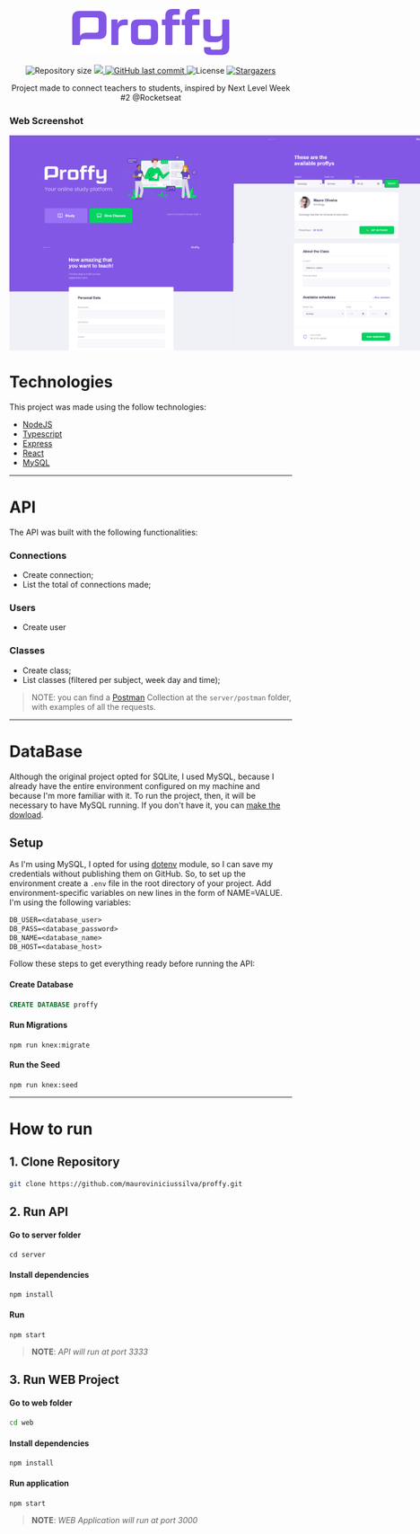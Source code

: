 <p align="center">
  <img src="https://github.com/mauroviniciussilva/Proffy/blob/master/docs/logo.png" alt="Proffy" width="280"/>
</p>

<p align="center">	
  <img alt="Repository size" src="https://img.shields.io/github/repo-size/mauroviniciussilva/proffy?color=774DD6">
  <a aria-label="Completed" href="https://nextlevelweek.com/episodios/omnistack/edicao/2">
    <img src="https://img.shields.io/badge/Proffy-NLW 2.0-8257E5?logo=data:image/png;base64,iVBORw0KGgoAAAANSUhEUgAAABAAAAAQCAMAAAAoLQ9TAAAALVBMVEVHcExxWsF0XMJzXMJxWcFsUsD///9jRrzY0u6Xh9Gsn9n39fyMecy0qd2bjNJWBT0WAAAABHRSTlMA2Do606wF2QAAAGlJREFUGJVdj1cWwCAIBLEsRU3uf9xobDH8+GZwUYi8i6ucJwrxKE+7D0G9Q4vlYqtmCSjndr4CgCgzlyFgfKfKCVO0LrPKjmiqMxGXkJwNnXskqWG+1oSM+BSwD8f29YLNjvx/OQrn+g99oQSoNmt3PgAAAABJRU5ErkJggg=="></img>
  </a>
  <a href="https://github.com/mauroviniciussilva/proffy/commits/master">
    <img alt="GitHub last commit" src="https://img.shields.io/github/last-commit/mauroviniciussilva/proffy?color=774DD6">
  </a> 
  <img alt="License" src="https://img.shields.io/badge/license-MIT-8257E5">
  <a href="https://github.com/mauroviniciussilva/proffy/stargazers">
    <img alt="Stargazers" src="https://img.shields.io/github/stars/mauroviniciussilva/proffy?color=8257E5&logo=github">
  </a>
</p>

<div align="center">Project made to connect teachers to students, inspired by Next Level Week #2 @Rocketseat</div>

### Web Screenshot
<div style="display: flex; flex-direction: 'row'; align-items: 'center';">
  <img src="https://github.com/mauroviniciussilva/proffy/blob/master/docs/web-landing.png" width="400px">
  <img src="https://github.com/mauroviniciussilva/proffy/blob/master/docs/list-classes.png" width="400px">
</div>
<div style="display: flex; flex-direction: 'row'; align-items: 'center';">
  <img src="https://github.com/mauroviniciussilva/proffy/blob/master/docs/give-classes-1.png" width="400px">
  <img src="https://github.com/mauroviniciussilva/proffy/blob/master/docs/give-classes-2.png" width="400px">
</div>

# Technologies
This project was made using the follow technologies:
<ul>
  <li><a href="https://nodejs.org/en/">NodeJS</a></li>
  <li><a href="https://www.typescriptlang.org/">Typescript</a></li>
  <li><a href="https://expressjs.com/en/api.html#express">Express</a></li>
  <li><a href="https://reactjs.org/">React</a></li>
  <li><a href="https://www.mysql.com/">MySQL</a></li>
</ul>

---
# API

The API was built with the following functionalities:

### Connections
- Create connection;
- List the total of connections made;

### Users
- Create user

### Classes
- Create class;
- List classes (filtered per subject, week day and time);

> NOTE: you can find a [Postman](https://www.postman.com/) Collection at the `server/postman` folder, with examples of all the requests.

---

# DataBase

Although the original project opted for SQLite, I used MySQL, because I already have the entire environment configured on my machine and because I'm more familiar with it. To run the project, then, it will be necessary to have MySQL running. If you don't have it, you can [make the dowload](https://dev.mysql.com/downloads/).

## Setup

As I'm using MySQL, I opted for using [dotenv](https://github.com/motdotla/dotenv#readme) module, so I can save my credentials without publishing them on GitHub. So, to set up the environment create a `.env` file in the root directory of your project. Add environment-specific variables on new lines in the form of NAME=VALUE. I'm using the following variables:

```dosini
DB_USER=<database_user>
DB_PASS=<database_password>
DB_NAME=<database_name>
DB_HOST=<database_host>
```

Follow these steps to get everything ready before running the API:

#### Create Database
```SQL
CREATE DATABASE proffy
```

#### Run Migrations
```
npm run knex:migrate
```

#### Run the Seed

```
npm run knex:seed
```

---

# How to run

## 1. Clone Repository

```bash
git clone https://github.com/mauroviniciussilva/proffy.git
```

## 2. Run API

#### Go to server folder
```
cd server
```

#### Install dependencies
```
npm install
```

#### Run
```
npm start
```

> **NOTE**: *API will run at port 3333*

## 3. Run WEB Project

#### Go to web folder
```bash
cd web
```

#### Install dependencies
```
npm install
```

#### Run application
```
npm start
```

> **NOTE**: *WEB Application will run at port 3000*
